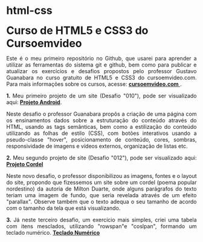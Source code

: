 # html-css
 <h1 style="margin: auto;">Curso de HTML5 e CSS3 do Cursoemvideo</h1>

<section style="max-width: 800px; margin: auto; text-align: justify;">
  <p>Este é o meu primeiro repositório no Github, que usarei para aprender a utilizar as ferramentas do sistema git e github, bem como para publicar e atualizar os exercícios e desafios propostos pelo professor Gustavo Guanabara no curso gratuito de HTML5 e CSS3 do cursoemvideo.com. Para mais informações sobre os cursos, acesse: <a href="https://www.cursoemvideo.com/" target="_blank" rel="external"><strong>cursoemvideo.com</strong> </a>.</p>
  
  <p><strong>1. </strong>Meu primeiro projeto de um site (Desafio "010"), pode ser visualizado aqui: <a href="https://matheussgo.github.io/projeto-android/" target="_blank"><strong>Projeto Android</strong></a>.</p>
  
  <p>Neste desafio o professor Guanabara propôs a criação de uma página com os ensinamentos dados sobre a estruturação do conteúdo através do HTML, usando as tags semânticas, bem como a estilização do conteúdo utilizando as folhas de estilo (CSS), com botões interativos usando a pseudo-classe "hover", posicionamento de conteúdo, cores, sombras, responsividade de imagens e vídeos externos, organização de listas etc.</p>
  
  <p><strong>2. </strong>Meu segundo projeto de site (Desafio "012"), pode ser visualizado aqui: <a href="https://matheussgo.github.io/projeto-cordel/" target="_blank"><strong>Projeto Cordel</strong></a></p>
  
  <p>Neste novo desafio, o professor disponibilizou as imagens, fontes e o layout do site, propondo que fizessemos um site sobre um cordel (poema popular nordestino) da autoria de Milton Duarte, onde alguns parágrafos do texto teriam uma imagem de fundo, que seria revelada através de um efeito "parallax". Observe também que o texto adequa o seu tamanho de acordo com o tamanho da tela que está visualizando.</p>
  
  <p><strong>3. </strong>Já neste terceiro desafio, um exercício mais simples, criei uma tabela com itens mesclados, utilizando "rowspan"e "coslpan", formando um teclado numérico. <a href="https://matheussgo.github.io/html-css/desafios/desafio013/teclado_num.html" target="_blank"><strong>Teclado Numérico</strong></a></p>
</section>